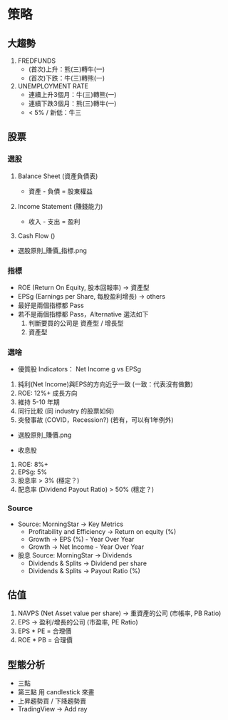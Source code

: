 # 策略
## 大趨勢
1. FREDFUNDS
   * (首次)上升：熊(三)轉牛(一)
   * (首次)下跌：牛(三)轉熊(一)
2. UNEMPLOYMENT RATE
   * 連續上升3個月：牛(三)轉熊(一) 
   * 連續下跌3個月：熊(三)轉牛(一)
   * < 5% / 新低：牛三

## 股票
### 選股
1. Balance Sheet (資產負債表)
   * 資產 - 負債 = 股東權益
2. Income Statement (賺錢能力)
   * 收入 - 支出 = 盈利

3. Cash Flow ()
* 選股原則_賺價_指標.png

### 指標
* ROE (Return On Equity, 股本回報率) -> 資產型
* EPSg (Earnings per Share, 每股盈利增長) -> others
* 最好是兩個指標都 Pass
* 若不是兩個指標都 Pass，Alternative 選法如下
  1. 判斷要買的公司是 資產型 / 增長型
  2. 資產型

### 選啥
* 優質股 Indicators： Net Income g vs EPSg
1. 純利(Net Income)與EPS的方向近乎一致 (一致：代表沒有做數)
2. ROE: 12%+ 成長方向
3. 維持 5-10 年期
4. 同行比較 (同 industry 的股票如何)
5. 突發事故 (COVID，Recession?) (若有，可以有1年例外)
* 選股原則_賺價.png

* 收息股
1.  ROE: 8%+
2.  EPSg: 5%
3.  股息率 > 3% (穩定？)
4.  配息率 (Dividend Payout Ratio) > 50% (穩定？)

### Source
* Source: MorningStar -> Key Metrics
  * Profitability and Efficiency -> Return on equity (%) 
  * Growth -> EPS (%) - Year Over Year
  * Growth -> Net Income - Year Over Year 
* 股息 Source: MorningStar -> Dividends 
  * Dividends & Splits -> Dividend per share
  * Dividends & Splits -> Payout Ratio (%)

## 估值
1. NAVPS (Net Asset value per share) -> 重資產的公司 (市帳率, PB Ratio)
2. EPS -> 盈利/增長的公司 (市盈率, PE Ratio)
3. EPS * PE = 合理價
4. ROE * PB = 合理價


##


## 型態分析
* 三點
* 第三點 用 candlestick 來畫
* 上昇趨勢買 / 下降趨勢賣
* TradingView -> Add ray